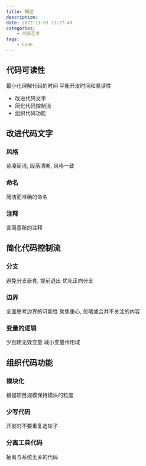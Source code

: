 ```yaml
---
title: 概述
description: 
date: 2022-11-01 21:27:49
categories:
    - 代码艺术
tags:
    - Code
---
```


## 代码可读性

最小化理解代码的时间
平衡开发时间和易读性

- 改进代码文字
- 简化代码控制流
- 组织代码功能

## 改进代码文字

### 风格

紧凑简洁, 段落清晰, 风格一致

### 命名

简洁而准确的命名

### 注释

言简意赅的注释

## 简化代码控制流

### 分支

避免分支嵌套, 提前退出
优先正向分支

### 边界

全面思考边界的可能性
聚焦重心, 忽略或合并不关注的内容

### 变量的逻辑

少创建无效变量
减小变量作用域

## 组织代码功能

### 模块化

根据项目规模保持模块的粒度

### 少写代码

开发时不要重复造轮子

### 分离工具代码

抽离与系统无关的代码



